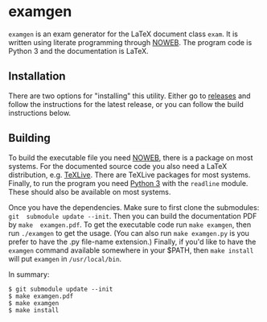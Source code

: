 examgen
===============================================================================

`examgen` is an exam generator for the LaTeX document class `exam`.  It is 
written using literate programming through [NOWEB][noweb].  The program code is 
Python 3 and the documentation is LaTeX.

[noweb]: https://github.com/nrnrnr/noweb

Installation
-------------------------------------------------------------------------------

There are two options for "installing" this utility.  Either go to 
[releases][Releases] and follow the instructions for the latest release, or you 
can follow the build instructions below.

[Releases]: https://github.com/dbosk/examgen/releases

Building
-------------------------------------------------------------------------------

To build the executable file you need [NOWEB][noweb], there is a package on 
most systems.  For the documented source code you also need a LaTeX 
distribution, e.g. [TeXLive][TL].  There are TeXLive packages for most systems.  
Finally, to run the program you need [Python 3][py3] with the `readline` 
module.  These should also be available on most systems.

[TL]: https://www.tug.org/texlive/
[py3]: https://www.python.org/

Once you have the dependencies.  Make sure to first clone the submodules: `git 
submodule update --init`.  Then you can build the documentation PDF by `make 
examgen.pdf`.  To get the executable code run `make examgen`, then run 
`./examgen` to get the usage.  (You can also run `make examgen.py` is you 
prefer to have the .py file-name extension.)  Finally, if you'd like to have 
the `examgen` command available somewhere in your $PATH, then `make install` 
will put `examgen` in `/usr/local/bin`.

In summary:
```
$ git submodule update --init
$ make examgen.pdf
$ make examgen
$ make install
```
